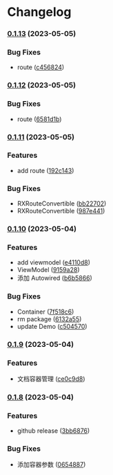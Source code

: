 # Changelog

### [0.1.13](https://www.github.com/yaochenfeng/RXKit/compare/v0.1.12...v0.1.13) (2023-05-05)


### Bug Fixes

* route ([c456824](https://www.github.com/yaochenfeng/RXKit/commit/c456824d5b1c62e11479541be74c9b9084bc3b9f))

### [0.1.12](https://www.github.com/yaochenfeng/RXKit/compare/v0.1.11...v0.1.12) (2023-05-05)


### Bug Fixes

* route ([6581d1b](https://www.github.com/yaochenfeng/RXKit/commit/6581d1b0a6a83ef7c07484f61da78a29f64fc790))

### [0.1.11](https://www.github.com/yaochenfeng/RXKit/compare/v0.1.10...v0.1.11) (2023-05-05)


### Features

* add route ([192c143](https://www.github.com/yaochenfeng/RXKit/commit/192c1437d9f37a12942a75bd0003192f4426fcf0))


### Bug Fixes

* RXRouteConvertible ([bb22702](https://www.github.com/yaochenfeng/RXKit/commit/bb22702f96078d936d04fc44ca129faf64035a04))
* RXRouteConvertible ([987e441](https://www.github.com/yaochenfeng/RXKit/commit/987e441ad32d8dae3076d8e5f02a6f6e664bf0b9))

### [0.1.10](https://www.github.com/yaochenfeng/RXKit/compare/v0.1.9...v0.1.10) (2023-05-04)


### Features

* add viewmodel ([e4110d8](https://www.github.com/yaochenfeng/RXKit/commit/e4110d8cc1db124aae6e6d5b00e43c7c76fa37ba))
* ViewModel ([9159a28](https://www.github.com/yaochenfeng/RXKit/commit/9159a28c15a780fae48ce35c1a14cadb86cb2fa1))
* 添加 Autowired ([b6b5866](https://www.github.com/yaochenfeng/RXKit/commit/b6b586669b9ad736336b901bfce04231a36903f2))


### Bug Fixes

* Container ([7f518c6](https://www.github.com/yaochenfeng/RXKit/commit/7f518c60683a10150a44cbedc7f5fd561cf9ad35))
* rm package ([6132a55](https://www.github.com/yaochenfeng/RXKit/commit/6132a557029c42a8d61cea53ddd4920cdb7d01c3))
* update Demo ([c504570](https://www.github.com/yaochenfeng/RXKit/commit/c50457001a966fb5ed915a40835b7fc94d62f4db))

### [0.1.9](https://www.github.com/yaochenfeng/RXKit/compare/v0.1.8...v0.1.9) (2023-05-04)


### Features

* 文档容器管理 ([ce0c9d8](https://www.github.com/yaochenfeng/RXKit/commit/ce0c9d8d347bc57f846a91e483a035bda66e21f0))

### [0.1.8](https://www.github.com/yaochenfeng/RXKit/compare/v0.1.7...v0.1.8) (2023-05-04)


### Features

* github release ([3bb6876](https://www.github.com/yaochenfeng/RXKit/commit/3bb68763dbe452206248d15dc4b92d2094236268))


### Bug Fixes

* 添加容器参数 ([0654887](https://www.github.com/yaochenfeng/RXKit/commit/0654887861f2fd120cae3dc51a929128affa0b9c))
